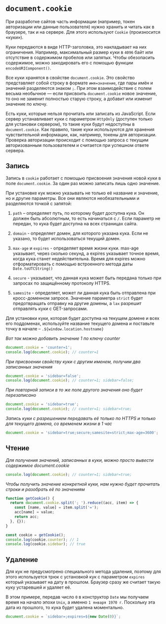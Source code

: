 # `document.cookie`

При разработке сайтов часть информации (например, токен авторизации или данные пользователя) нужно хранить и читать как в браузере, так и на сервере. Для этого используют `Cookie` (произносится «куки»).

Куки передаются в виде HTTP-заголовка, это накладывает на них ограничения. Например, максимальный размер куки в `4096` байт или отсутствие в содержимом пробелов или запятых. Чтобы обезопасить содержимое, можно закодировать его с помощью функции `encodeURIComponent()`.

Все куки хранятся в свойстве `document.cookie`. Это свойство представляет собой строку в формате `имя=значение`, где пары имён и значений разделяются знаком `;`. При этом взаимодействие с полем весьма необычное — если присвоить `document.cookie` новое значение, то оно не заменит полностью старую строку, а добавит или изменит значение по ключу.

Есть куки, которые нельзя прочитать или записать из JavaScript. Если сервер устанавливает куки с параметром `HttpOnly` (доступен только для установки сервером), то такие куки будут недоступны в `document.cookie`. Как правило, такие куки используются для хранения чувствительной информации, как, например, токены для авторизации. Проверка авторизации происходит с помощью запроса с текущим авторизованным пользователем и считается при успешном ответе сервера.

## Запись

Запись в `cookie` работает с помощью присвоения значения новой куки в поле `document.cookie`. За один раз можно записать лишь одно значение.

При установке кук можно указывать не только её название и значение, но и другие параметры. Все они являются необязательными и разделяются точкой с запятой:

1. `path` – определяет путь, по которому будет доступна кука. Он должен быть абсолютным, то есть начинаться с `/`. Если параметр не передан, то кука будет доступна на всех страницах сайта.

2. `domain` - определяет домен, для которого указана кука. Если не указано, то будет использоваться текущий домен.

3. `max-age` и `expires` - определяет время жизни куки. max-age указывает, через сколько секунд, а expires указывает точное время, когда кука станет недействительна. Время для expires можно отформатировать с помощью встроенного метода даты `Date.toUTCString()`

4. `secure` - указывает, что данная кука может быть передана только при запросах по защищённому протоколу HTTPS.

5. `samesite` - определяет, может ли данная кука быть отправлена при кросс-доменном запросе. Значение параметра `strict` будет предотвращать отправку на другие домены, а `lax` разрешит отправлять куки с GET-запросами.

Для установки куки, которая будет доступна на текущем домене и всех его поддоменах, используйте название текущего домена и поставьте точку в начале – `.${window.location.hostname}`

_Вот так можно добавить значение 1 по ключу counter_

```js
document.cookie = 'counter=1';
console.log(document.cookie); // counter=1
```

_При присвоении свойству куки с другим именем, получим два записанных значения_

```js
document.cookie = 'sidebar=false';
console.log(document.cookie); // counter=1; sidebar=false;
```

_При повторной записи в то же поле другого значения оно будет перезаписано_

```js
document.cookie = 'sidebar=true';
console.log(document.cookie); // counter=1; sidebar=true;
```

_Запись куки с разрешением передавать её только по HTTPS и только для текущего домена, со временем жизни в 1 час_

```js
document.cookie = 'sidebar=true;secure;samesite=strict;max-age=3600';
```

## Чтение

_Для получения значений, записанных в куки, можно просто вывести содержимое document.cookie_

```js
console.log(document.cookie); // counter=1; sidebar=true;
```

_Чтобы получить значение конкретной куки, нам нужно будет прочитать строки и разобрать её по значениям_

```js
function getCookie() {
  return document.cookie.split('; ').reduce((acc, item) => {
    const [name, value] = item.split('=');
    acc[name] = value;
    return acc;
  }, {});
}

const cookie = getCookie();
console.log(cookie.counter); // 1
console.log(cookie.sidebar); // true
```

## Удаление

Для кук не предусмотрено специального метода удаления, поэтому для этого используется трюк с установкой кук с параметром `expires` который указывает на дату в прошлом. Браузер сразу же считает такую куку устаревшей и удаляет её.

В этом примере, передав число `0` в конструктор `Date` мы получаем время на начало эпохи `Unix`, а именно `1 января 1970 г`. Поскольку эта дата из прошлого, то кука будет удалена моментально.

```js
document.cookie = `sidebar=;expires=${new Date(0)}`;
```
